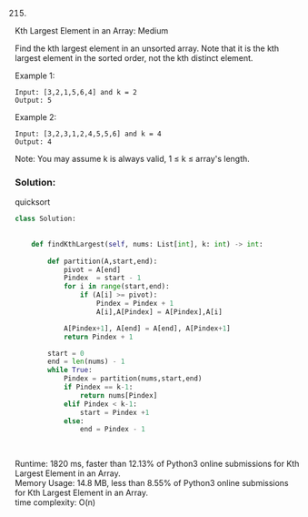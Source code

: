 215. 
Kth Largest Element in an Array: Medium

Find the kth largest element in an unsorted array. Note that it is the kth largest element in the sorted order, not the kth distinct element.

Example 1:
```
Input: [3,2,1,5,6,4] and k = 2
Output: 5
```
Example 2:
```
Input: [3,2,3,1,2,4,5,5,6] and k = 4
Output: 4
```
Note: 
You may assume k is always valid, 1 ≤ k ≤ array's length.



### Solution:   
quicksort  

``` python
class Solution:
    
    
    def findKthLargest(self, nums: List[int], k: int) -> int:
        
        def partition(A,start,end):
            pivot = A[end]
            Pindex  = start - 1
            for i in range(start,end):
                if (A[i] >= pivot):
                    Pindex = Pindex + 1
                    A[i],A[Pindex] = A[Pindex],A[i]

            A[Pindex+1], A[end] = A[end], A[Pindex+1]
            return Pindex + 1

        start = 0
        end = len(nums) - 1 
        while True:
            Pindex = partition(nums,start,end)
            if Pindex == k-1:
                return nums[Pindex]
            elif Pindex < k-1:
                start = Pindex +1
            else:
                end = Pindex - 1
        
 
```

Runtime: 1820 ms, faster than 12.13% of Python3 online submissions for Kth Largest Element in an Array.  
Memory Usage: 14.8 MB, less than 8.55% of Python3 online submissions for Kth Largest Element in an Array.  
time complexity: O(n) 
